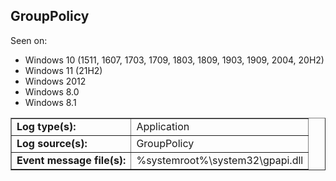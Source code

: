 ## GroupPolicy

Seen on:
* Windows 10 (1511, 1607, 1703, 1709, 1803, 1809, 1903, 1909, 2004, 20H2)
* Windows 11 (21H2)
* Windows 2012
* Windows 8.0
* Windows 8.1

<table border="1" class="docutils">
  <tbody>
    <tr>
      <td><b>Log type(s):</b></td>
      <td>Application</td>
    </tr>
    <tr>
      <td><b>Log source(s):</b></td>
      <td>GroupPolicy</td>
    </tr>
    <tr>
      <td><b>Event message file(s):</b></td>
      <td>%systemroot%\system32\gpapi.dll</td>
    </tr>
  </tbody>
</table>

&nbsp;

